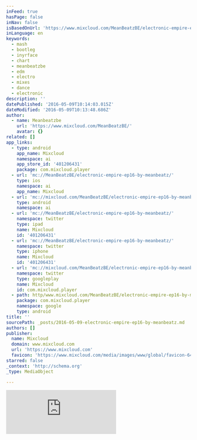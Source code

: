 ```yaml
---
inFeed: true
hasPage: false
inNav: false
isBasedOnUrl: 'https://www.mixcloud.com/MeanBeatzBE/electronic-empire-ep16-by-meanbeatz/'
inLanguage: en
keywords:
  - mash
  - bootleg
  - inyrface
  - chart
  - meanbeatzbe
  - edm
  - electro
  - mixes
  - dance
  - electronic
description: ''
datePublished: '2016-05-09T10:14:03.015Z'
dateModified: '2016-05-09T10:13:48.686Z'
author:
  - name: Meanbeatzbe
    url: 'https://www.mixcloud.com/MeanBeatzBE/'
    avatar: {}
related: []
app_links:
  - type: android
    app_name: Mixcloud
    namespace: ai
    app_store_id: '401206431'
    package: com.mixcloud.player
  - url: 'mc://MeanBeatzBE/electronic-empire-ep16-by-meanbeatz/'
    type: ios
    namespace: ai
    app_name: Mixcloud
  - url: 'mc://mixcloud.com/MeanBeatzBE/electronic-empire-ep16-by-meanbeatz/'
    type: android
    namespace: ai
  - url: 'mc://MeanBeatzBE/electronic-empire-ep16-by-meanbeatz/'
    namespace: twitter
    type: ipad
    name: Mixcloud
    id: '401206431'
  - url: 'mc://MeanBeatzBE/electronic-empire-ep16-by-meanbeatz/'
    namespace: twitter
    type: iphone
    name: Mixcloud
    id: '401206431'
  - url: 'mc://mixcloud.com/MeanBeatzBE/electronic-empire-ep16-by-meanbeatz/'
    namespace: twitter
    type: googleplay
    name: Mixcloud
    id: com.mixcloud.player
  - path: http/www.mixcloud.com/MeanBeatzBE/electronic-empire-ep16-by-meanbeatz/
    package: com.mixcloud.player
    namespace: google
    type: android
title: ''
sourcePath: _posts/2016-05-09-electronic-empire-ep16-by-meanbeatz.md
authors: []
publisher:
  name: Mixcloud
  domain: www.mixcloud.com
  url: 'https://www.mixcloud.com'
  favicon: 'https://www.mixcloud.com/media/images/www/global/favicon-64.png'
starred: false
_context: 'http://schema.org'
_type: MediaObject

---
```

<iframe src="https://cdn.embedly.com/widgets/media.html?src=https%3A%2F%2Fwww.mixcloud.com%2Fwidget%2Fiframe%2F%3Ffeed%3Dhttps%253A%252F%252Fwww.mixcloud.com%252FMeanBeatzBE%252Felectronic-empire-ep16-by-meanbeatz%252F%26hide_cover%3D1&amp;url=https%3A%2F%2Fwww.mixcloud.com%2FMeanBeatzBE%2Felectronic-empire-ep16-by-meanbeatz%2F&amp;image=https%3A%2F%2Fthumbnailer.mixcloud.com%2Funsafe%2F600x600%2Ffilters%3Awatermark%28graphics%2Fplay-button-scaled.png%2C0%2C0%2C0%29%2Fextaudio%2F2%2F1%2Ff%2Fc%2F9c8e-14b9-4d60-963c-741b051cb470&amp;key=b7d04c9b404c499eba89ee7072e1c4f7&amp;type=text%2Fhtml&amp;schema=mixcloud" width="None" height="120" scrolling="no" frameborder="0" allowfullscreen="" style=""></iframe>